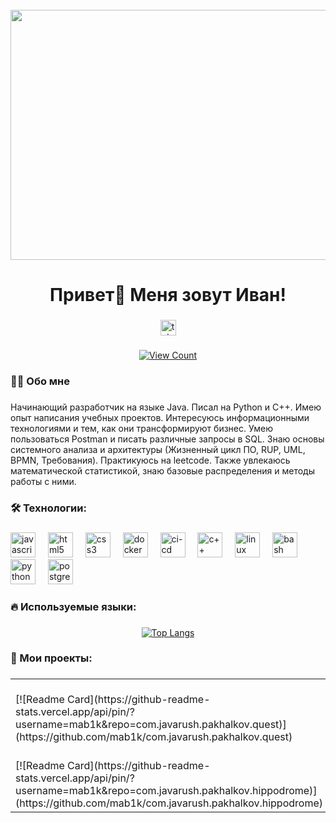 <br clear="both">

<div align="center">
  <img height="400" width="800" src="https://media1.tenor.com/m/uwdvcjTWrVMAAAAC/coding-boy-coding.gif"  />
</div>

###

<h1 align="center">Привет👋 Меня зовут Иван!</h1>

###

<div align="center">
  <a href="https://t.me/Mab1k74" target="_blank">
    <img src="https://img.shields.io/static/v1?message=Telegram&logo=telegram&label=&color=2CA5E0&logoColor=white&labelColor=&style=for-the-badge" height="25" alt="telegram logo"  />
  </a>
</div>

###

<div align="center">
  
[![View Count](https://komarev.com/ghpvc/?username=mab1k)](https://github.com/mab1k)

</div>



<h3 align="left">👩‍💻  Обо мне</h3>

###

<p align="left">Начинающий разработчик на языке Java. Писал на Python и С++. Имею опыт написания учебных проектов. Интересуюсь информационными технологиями и тем, как они трансформируют бизнес. Умею пользоваться Postman и писать различные запросы в SQL. Знаю основы системного анализа и архитектуры (Жизненный цикл ПО, RUP, UML, BPMN, Требования). Практикуюсь на leetcode. Также увлекаюсь математической статистикой, знаю базовые распределения и методы работы с ними.</p>

###

<h3 align="left">🛠 Технологии:</h3>

###

<div align="left">
  <img src="https://www.svgrepo.com/show/452234/java.svg" height="40" alt="javascript logo"  />
  <img width="12" />
  <img src="https://cdn.jsdelivr.net/gh/devicons/devicon/icons/html5/html5-original.svg" height="40" alt="html5 logo"  />
  <img width="12" />
  <img src="https://cdn.jsdelivr.net/gh/devicons/devicon/icons/css3/css3-original.svg" height="40" alt="css3 logo"  />
  <img width="12" />
  <img src="https://www.svgrepo.com/show/452192/docker.svg" height="40" alt="docker logo"  />
  <img width="12" />
  <img src="https://www.svgrepo.com/show/372275/ci-cd.svg" height="40" alt="ci-cd logo"  />
  <img width="12" />
  <img src="https://upload.wikimedia.org/wikipedia/commons/thumb/1/18/ISO_C%2B%2B_Logo.svg/306px-ISO_C%2B%2B_Logo.svg.png" height="40" alt="с++ logo"  />
  <img width="12" />
  <img src="https://www.svgrepo.com/show/448236/linux.svg" height="40" alt="linux logo"  />
  <img width="12" />
  <img src="https://cdn.simpleicons.org/gnubash/4EAA25" height="40" alt="bash logo"  />
  <img width="12" />
  <img src="https://skillicons.dev/icons?i=py" height="40" alt="python logo"  />
  <img width="12" />
  <img src="https://skillicons.dev/icons?i=postgres" height="40" alt="postgresql logo"  />
</div>

###

<h3 align="left">🔥   Используемые языки:</h3>

###

<div align="center">
  <a href="https://github.com/mab1k">
    <img src="https://github-readme-stats.vercel.app/api/top-langs/?username=mab1k" alt="Top Langs" />
  </a>
</div>

###

###

<h3 align="left">📓   Мои проекты:</h3>

###

<table>
  <tr>
    <!-- Первая строка (два столбца) -->
    <td>
      [![Readme Card](https://github-readme-stats.vercel.app/api/pin/?username=mab1k&repo=com.javarush.pakhalkov.quest)](https://github.com/mab1k/com.javarush.pakhalkov.quest)
    </td>
    <td>
      [![Readme Card](https://github-readme-stats.vercel.app/api/pin/?username=mab1k&repo=project-servlet)](https://github.com/mab1k/project-servlet)
    </td>
  </tr>
  <tr>
    <!-- Вторая строка (два столбца) -->
    <td>
      [![Readme Card](https://github-readme-stats.vercel.app/api/pin/?username=mab1k&repo=com.javarush.pakhalkov.hippodrome)](https://github.com/mab1k/com.javarush.pakhalkov.hippodrome)
    </td>
    <td>
      [![Readme Card](https://github-readme-stats.vercel.app/api/pin/?username=mab1k&repo=TinderBot)](https://github.com/mab1k/TinderBot)
    </td>
  </tr>
</table>
